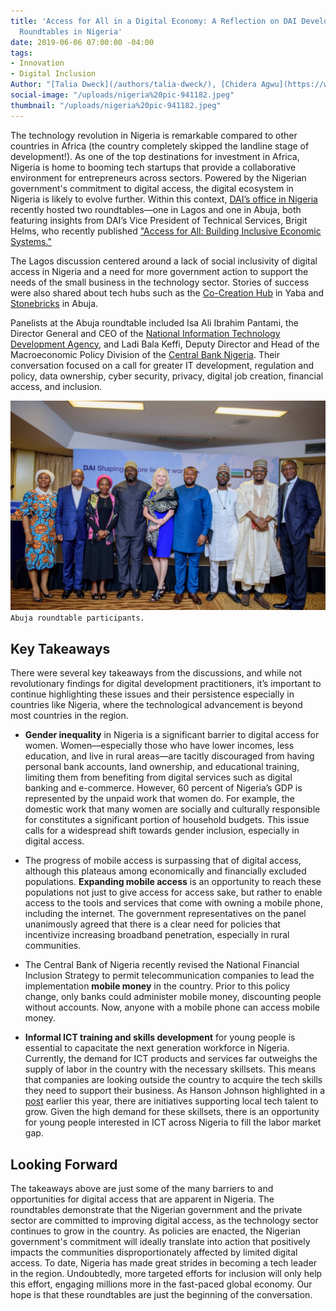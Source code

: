 ```yaml
---
title: 'Access for All in a Digital Economy: A Reflection on DAI Development Matters
  Roundtables in Nigeria'
date: 2019-06-06 07:00:00 -04:00
tags:
- Innovation
- Digital Inclusion
Author: "[Talia Dweck](/authors/talia-dweck/), [Chidera Agwu](https://www.linkedin.com/in/chidera-agwu/)"
social-image: "/uploads/nigeria%20pic-941182.jpeg"
thumbnail: "/uploads/nigeria%20pic-941182.jpeg"
---
```


The technology revolution in Nigeria is remarkable compared to other countries in Africa (the country completely skipped the landline stage of development!). As one of the top destinations for investment in Africa, Nigeria is home to booming tech startups that provide a collaborative environment for entrepreneurs across sectors. Powered by the Nigerian government's commitment to digital access, the digital ecosystem in Nigeria is likely to evolve further. Within this context, [DAI’s office in Nigeria](http://) recently hosted two roundtables—one in Lagos and one in Abuja, both featuring insights from DAI’s Vice President of Technical Services, Brigit Helms, who recently published ["Access for All: Building Inclusive  Economic Systems."](https://www.dai.com/news/access-for-all-dais-brigit-helms-launches-her-new-book-on-economic-inclusion)

<!--more-->

The Lagos discussion centered around a lack of social inclusivity of digital access in Nigeria and a need for more government action to support the needs of the small business in the technology sector. Stories of success were also shared about tech hubs such as the [Co-Creation Hub](https://cchubnigeria.com/) in Yaba and [Stonebricks](http://stonebrickshub.com/) in Abuja.

Panelists at the Abuja roundtable included Isa Ali Ibrahim Pantami, the Director General and CEO of the [National Information Technology Development Agency](https://nitda.gov.ng/nit/), and Ladi Bala Keffi, Deputy Director and Head of the Macroeconomic Policy Division of the [Central Bank Nigeria](https://www.cbn.gov.ng/). Their conversation focused on a call for greater IT development, regulation and policy, data ownership, cyber security, privacy, digital job creation, financial access, and inclusion.

![nigeria pic.jpeg](/uploads/nigeria%20pic.jpeg)`Abuja roundtable participants.`

## Key Takeaways

There were several key takeaways from the discussions, and while not revolutionary findings for digital development practitioners, it’s important to continue highlighting these issues and their persistence especially in countries like Nigeria, where the technological advancement is beyond most countries in the region.

* **Gender inequality** in Nigeria is a significant barrier to digital access for women. Women—especially those who have lower incomes, less education, and live in rural areas—are tacitly discouraged from having personal bank accounts, land ownership, and educational training, limiting them from benefiting from digital services such as digital banking and e-commerce. However, 60 percent of Nigeria’s GDP is represented by the unpaid work that women do. For example, the domestic work that many women are socially and culturally responsible for constitutes a significant portion of household budgets. This issue calls for a widespread shift towards gender inclusion, especially in digital access.

* The progress of mobile access is surpassing that of digital access, although this plateaus among economically and financially excluded populations. **Expanding mobile access** is an opportunity to reach these populations not just to give access for access sake, but rather to enable access to the tools and services that come with owning a mobile phone, including the internet. The government representatives on the panel unanimously agreed that there is a clear need for policies that incentivize increasing broadband penetration, especially in rural communities.

* The Central Bank of Nigeria recently revised the National Financial Inclusion Strategy to permit telecommunication companies to lead the implementation **mobile money** in the country. Prior to this policy change, only banks could administer mobile money, discounting people without accounts. Now, anyone with a mobile phone can access mobile money.

* **Informal ICT training and skills development** for young people is essential to capacitate the next generation workforce in Nigeria. Currently, the demand for ICT products and services far outweighs the supply of labor in the country with the necessary skillsets. This means that companies are looking outside the country to acquire the tech skills they need to support their business. As Hanson Johnson highlighted in a [post](https://dai-global-digital.com/a-resolution-to-support-the-tech-sector-where-we-need-it-most.html) earlier this year,  there are initiatives supporting local tech talent to grow. Given the high demand for these skillsets, there is an opportunity for young people interested in ICT across Nigeria to fill the labor market gap.

## Looking Forward

The takeaways above are just some of the many barriers to and opportunities for digital access that are apparent in Nigeria. The roundtables demonstrate that the Nigerian government and the private sector are committed to improving digital access, as the technology sector continues to grow in the country. As policies are enacted, the Nigerian government's commitment will ideally translate into action that positively impacts the communities disproportionately affected by limited digital access. To date, Nigeria has made great strides in becoming a tech leader in the region. Undoubtedly, more targeted efforts for inclusion will only help this effort, engaging millions more in the fast-paced global economy. Our hope is that these roundtables are just the beginning of the conversation.